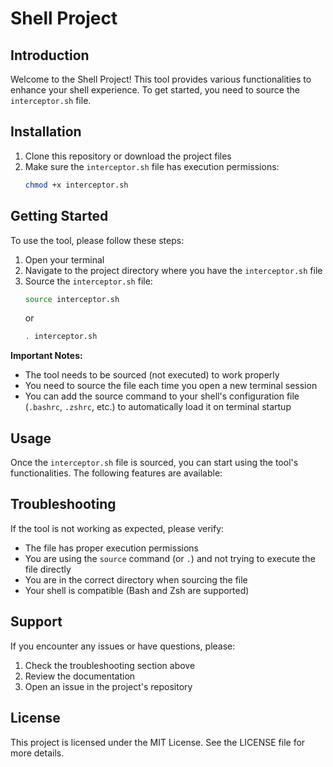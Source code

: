 # Shell Project

## Introduction

Welcome to the Shell Project! This tool provides various functionalities to enhance your shell experience. To get started, you need to source the `interceptor.sh` file.

## Installation

1. Clone this repository or download the project files
2. Make sure the `interceptor.sh` file has execution permissions:
   ```bash
   chmod +x interceptor.sh
   ```

## Getting Started

To use the tool, please follow these steps:

1. Open your terminal
2. Navigate to the project directory where you have the `interceptor.sh` file
3. Source the `interceptor.sh` file:
   ```bash
   source interceptor.sh
   ```
   or
   ```bash
   . interceptor.sh
   ```

**Important Notes:**
- The tool needs to be sourced (not executed) to work properly
- You need to source the file each time you open a new terminal session
- You can add the source command to your shell's configuration file (`.bashrc`, `.zshrc`, etc.) to automatically load it on terminal startup

## Usage

Once the `interceptor.sh` file is sourced, you can start using the tool's functionalities. The following features are available:



## Troubleshooting

If the tool is not working as expected, please verify:
- The file has proper execution permissions
- You are using the `source` command (or `.`) and not trying to execute the file directly
- You are in the correct directory when sourcing the file
- Your shell is compatible (Bash and Zsh are supported)

## Support

If you encounter any issues or have questions, please:
1. Check the troubleshooting section above
2. Review the documentation
3. Open an issue in the project's repository

## License

This project is licensed under the MIT License. See the LICENSE file for more details.